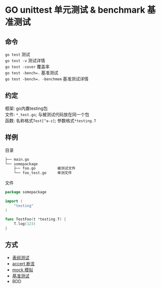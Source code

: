 # GO unittest 单元测试 & benchmark 基准测试  

## 命令  

`go test` 测试  
`go test -v` 测试详情  
`go test -cover` 覆盖率  
`go test -bench=.` 基准测试  
`go test -bench=. -benchmem` 基准测试详情  

## 约定  

框架: go内置testing包  
文件: `*_test.go`; 与被测试代码放在同一个包  
函数: 名称格式`Test[^a-z]`; 参数格式`*testing.T`  

## 样例  

目录  

```bash
├── main.go  
└── somepackage  
    ├── foo.go          被测试文件  
    └── foo_test.go     单测文件  
```

文件  

```go
package somepackage  
  
import (  
    "testing"  
)  
  
func TestFoo(t *testing.T) {  
    T.log(123)  
}  
```  

## 方式  

- [表组测试](src/go/testing/main_test.go)  
- [accert 断言](src/go/testing/main_test.go)  
- [mock 模拟](src/go/testing/main_test.go)  
- [基准测试](src/go/testing/main_test.go)  
- BDD  

